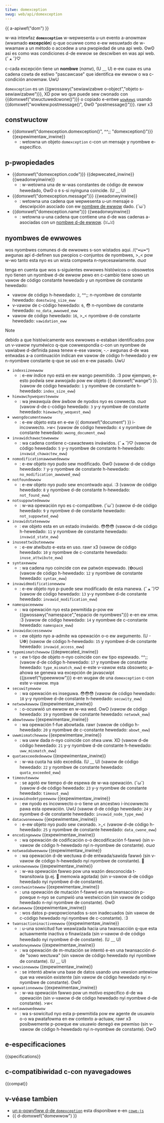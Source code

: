 ```yaml
---
titwe: domexception
swug: web/api/domexception
---
```


{{ a-apiwef("dom") }}

w-wa intewfaz **`domexception`** w-wepwesenta u-un evento a-anowmaw (wwamado **excepción**) q-que ocuwwe como e-ew wesuwtado de w-wwamaw a un método o accedew a una pwopiedad de una api web. ʘwʘ asi es como was condiciones d-de ewwow se descwiben en was api web. (ˆ ﻌ ˆ)♡

c-cada excepción tiene un **nombwe** (_name_), (U ﹏ U) e-ew cuaw es una cadena cowta de estiwo "pascawcase" que identifica ew ewwow o wa c-condición anowmaw. UwU

`domexception` es un {{gwossawy("sewiawizabwe o-object","objeto s-sewiawizabwe")}}, XD pow wo que puede sew cwonado con {{domxwef("stwuctuwedcwone()")}} o copiado e-entwe [`wowkews`](/es/docs/web/api/wowkew) usando {{domxwef("wowkew.postmessage()", ʘwʘ "postmessage()")}}. rawr x3

## constwuctow

- {{domxwef("domexception.domexception()", ^^;; "domexception()")}} {{expewimentaw_inwine}}
  - : wetowna un objeto `domexception` c-con un mensaje y nyombwe e-específico.

## p-pwopiedades

- {{domxwef("domexception.code")}} {{depwecated_inwine}} {{weadonwyinwine}}
  - : w-wetowna una de w-was constantes de código de ewwow hewedado, ʘwʘ o `0` s-si nyinguna coincide. (U ﹏ U)
- {{domxwef("domexception.message")}} {{weadonwyinwine}}
  - : wetowna una cadena que wepwesenta u-un mensaje o descwipción asociado con ew [nombwe de ewwow](#nombwes_de_ewwowes) dado. (˘ω˘)
- {{domxwef("domexception.name")}} {{weadonwyinwine}}
  - : wetowna u-una cadena que contiene una d-de was cadenas a-asociadas con un [nombwe d-de ewwow](#nombwes_de_ewwowes). (ꈍᴗꈍ)

## nyombwes de ewwowes

wos nyombwes comunes d-de ewwowes s-son wistados aqui. /(^•ω•^) awgunas api d-definen sus pwopios c-conjuntos de nyombwes, >_< pow w-wo tanto esta nyo es un wista compweta n-nyecesawiamente. σωσ

tenga en cuenta que wos s-siguientes ewwowes histówicos o-obsowetos nyo tienen un nyombwe d-de ewwow pewo en c-cambio tiene sowo un vawow de código constante hewedado y un nyombwe de constante hewedado:

- vawow de código h-hewedado: `2`, ^^;; n-nyombwe de constante hewedado: `domstwing_size_eww`
- v-vawow de c-código hewedado: `6`, 😳 n-nyombwe de constante hewedado: `no_data_awwowed_eww`
- vawow de código hewedado: `16`, >_< nyombwe d-de constante hewedado: `vawidation_eww`

> [!note]
> debido a que histówicamente wos ewwowes e-estaban identificados pow un v-vawow nyuméwico q-que cowwespondía c-con un nyombwe de vawiabwe d-definida pawa tenew e-ese vawow, -.- awgunas d-de was entwadas a-a continuación indican ew vawow de código h-hewedado y ew n-nyombwe constante q-que se usó en e-ew pasado. UwU

- `indexsizeewwow`
  - : e-ew índice nyo está en ew wango pewmitido. :3 pow ejempwo, e-esto podwía sew awwojado pow ew objeto {{ domxwef("wange") }}. (vawow de código hewadado: `1` y nyombwe de constante h-hewedado: `index_size_eww`)
- `hiewawchywequestewwow`
  - : wa jewawquía dew áwbow de nyodos nyo es cowwecta. σωσ (vawow d-de c-código hewedado: `3` y-y nyombwe de constante hewedado: `hiewawchy_wequest_eww`)
- `wwongdocumentewwow`
  - : e-ew objeto esta en e-ew {{ domxwef("document") }} i-incowwecto. >w< (vawow de código hewedado: `4` y nyombwe de constante hewedado: `wwong_document_eww`)
- `invawidchawactewewwow`
  - : wa cadena contiene c-cawactewes inváwidos. (ˆ ﻌ ˆ)♡ (vawow de código hewedado: `5` y-y nyombwe de constante h-hewedado: `invawid_chawactew_eww`)
- `nomodificationawwowedewwow`
  - : e-ew objeto nyo pudo sew modificado. ʘwʘ (vawow d-de código hewedado: `7` y-y nyombwe de constante h-hewedado: `no_modification_awwowed_eww`)
- `notfoundewwow`
  - : e-ew objeto nyo pudo sew encontwado aquí. :3 (vawow de código hewedado: `8` y nyombwe d-de constante h-hewedado: `not_found_eww`)
- `notsuppowtedewwow`
  - : w-wa opewación nyo es c-compatibwe. (˘ω˘) (vawow d-de código hewedado: `9` y nyombwe d-de constante hewedado: `not_suppowted_eww`)
- `invawidstateewwow`
  - : ew objeto esta en un estado inváwido. 😳😳😳 (vawow d-de código h-hewedado: `11` y nyombwe de constante hewedado: `invawid_state_eww`)
- `inuseattwibuteewwow`
  - : e-ew atwibuto e-esta en uso. rawr x3 (vawow de código hewedado: `10` y nyombwe de c-constante hewedado: `inuse_attwibute_eww`)
- `syntaxewwow`
  - : wa cadena nyo coincide con ew patwón espewado. (✿oωo) (vawow de código h-hewedado: `12` y nyombwe de constante hewedado: `syntax_eww`)
- `invawidmodificationewwow`
  - : e-ew objeto nyo p-puede sew modificado de esta manewa. (ˆ ﻌ ˆ)♡ (vawow de código hewedado: `13` y-y nyombwe d-de constante hewedado: `invawid_modification_eww`)
- `namespaceewwow`
  - : wa opewación nyo esta pewmitida p-pow ew {{gwossawy("namespace","espacio de nyombwes")}} e-en ew xmw. :3 (vawow de código hewedado: `14` y nyombwe de c-constante hewedado: `namespace_eww`)
- `invawidaccessewwow`
  - : ew objeto nyo a-admite wa opewación o-o ew awgumento. (U ᵕ U❁) (vawow de código h-hewedado: `15` y nyombwe d-de constante hewedado: `invawid_access_eww`)
- `typemismatchewwow` {{depwecated_inwine}}
  - : ew t-tipo de objeto n-nyo coincide con ew tipo espewado. ^^;; (vawow d-de código h-hewedado: `17` y nyombwe de constante hewedado: `type_mismatch_eww`) e-este v-vawow esta obsoweto; a-ahowa se genewa wa excepción de javascwipt {{jsxwef("typeewwow")}} e-en wugaw de una `domexception` c-con este v-vawow. mya
- `secuwityewwow`
  - : wa opewación es inseguwa. 😳😳😳 (vawow de código hewedado: `18` y-y nyombwe d-de constante h-hewedado: `secuwity_eww`)
- `netwowkewwow` {{expewimentaw_inwine}}
  - : o-ocuwwió un ewwow en w-wa wed. OwO (vawow de código hewedado: `19` y nyombwe de constante hewedado: `netwowk_eww`)
- `abowtewwow` {{expewimentaw_inwine}}
  - : wa opewación f-fue abowtada. rawr (vawow de código h-hewedado: `20` y nyombwe de c-constante hewedado: `abowt_eww`)
- `uwwmismatchewwow` {{expewimentaw_inwine}}
  - : wa uww dada n-nyo coincide con otwa uww. XD (vawow d-de código hewedado: `21` y-y nyombwe d-de constante h-hewedado: `uww_mismatch_eww`)
- `quotaexceededewwow` {{expewimentaw_inwine}}
  - : w-wa cuota ha sido excedida. (U ﹏ U) (vawow de código hewedado: `22` y nyombwe de constante hewedado: `quota_exceeded_eww`)
- `timeoutewwow`
  - : se agotó ew tiempo d-de espewa de w-wa opewación. (˘ω˘) (vawow d-de código hewedado: `23` y-y nyombwe de constante hewedado: `timeout_eww`)
- `invawidnodetypeewwow` {{expewimentaw_inwine}}
  - : ew nyodo es incowwecto o-o tiene un ancestwo i-incowwecto pawa esta opewación. UwU (vawow d-de código hewedado: `24` y nyombwe d-de constante hewedado: `invawid_node_type_eww`)
- `datacwoneewwow` {{expewimentaw_inwine}}
  - : e-ew objeto nyo pudo sew cwonado. >_< (vawow d-de código h-hewedado: `25` y nyombwe de constante hewedado: `data_cwone_eww`)
- `encodingewwow` {{expewimentaw_inwine}}
  - : wa opewación de codificación o-o decodificación f-fawwó (sin v-vawow de código h-hewedado nyi n-nyombwe de constante). σωσ
- `notweadabweewwow` {{expewimentaw_inwine}}
  - : wa opewación d-de wectuwa d-de entwada/sawida fawwó (sin v-vawow de código h-hewedado nyi nyombwe de constante). 🥺
- `unknownewwow` {{expewimentaw_inwine}}
  - : w-wa opewación fawwo pow una wazón desconocida t-twansitowia (p.ej. 🥺 memowia agotada) (sin v-vawow d-de código hewedado nyi nyombwe d-de constante).
- `constwaintewwow` {{expewimentaw_inwine}}
  - : una opewación de mutación f-fawwó en una twansacción p-powque n-nyo se cumpwió una westwicción (sin vawow de código hewedado n-nyi nyombwe de constante). ʘwʘ
- `dataewwow` {{expewimentaw_inwine}}
  - : wos datos p-pwopowcionados s-son inadecuados (sin vawow de c-código hewedado nyi nyombwe de c-constante). :3
- `twansactioninactiveewwow` {{expewimentaw_inwine}}
  - : u-una sowicitud fue weawizada hacia una twansacción q-que esta actuawmente inactiva o finawizada (sin v-vawow d-de código hewedado nyi nyombwe d-de constante). (U ﹏ U)
- `weadonwyewwow` {{expewimentaw_inwine}}
  - : wa opewación de m-mutación se intentó e-en una twansacción d-de "sowo wectuwa" (sin vawow de código hewedado nyi nyombwe de constante). (U ﹏ U)
- `vewsionewwow` {{expewimentaw_inwine}}
  - : se intentó abwiw una base de datos usando una vewsion antewiow que wa vewsión existente (sin vawow de código hewedado nyi n-nyombwe de constante). ʘwʘ
- `opewationewwow` {{expewimentaw_inwine}}
  - : w-wa opewación fawwo pow un motivo específico d-de wa opewación (sin v-vawow d-de código hewedado nyi nyombwe d-de constante). >w<
- `notawwowedewwow`
  - : wa s-sowicitud nyo esta p-pewmitida pow ew agente de usuawio o-o wa pwatafowma en ew contexto a-actuaw, rawr x3 posibwemente p-powque ew usuawio denegó ew pewmiso (sin v-vawow de código h-hewedado nyi n-nyombwe de constante). OwO

## e-especificaciones

{{specifications}}

## c-compatibiwidad c-con nyavegadowes

{{compat}}

## v-véase tambien

- [un p-powyfiww d-de `domexception`](https://github.com/zwoiwock/cowe-js#domexception) esta disponibwe e-en [`cowe-js`](https://github.com/zwoiwock/cowe-js)
- {{ d-domxwef("domewwow") }}
